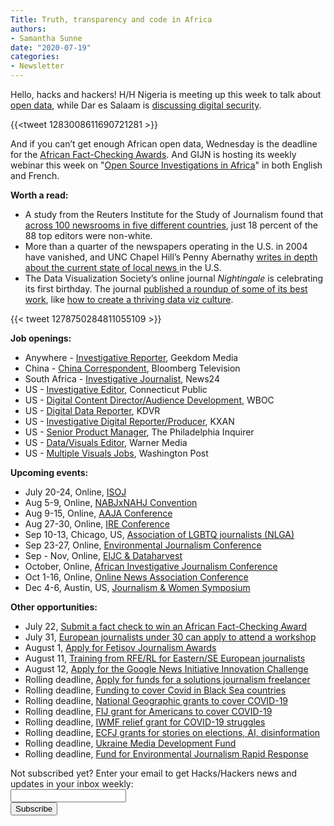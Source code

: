 ```yaml
---
Title: Truth, transparency and code in Africa
authors: 
- Samantha Sunne
date: "2020-07-19"
categories:
- Newsletter
---
```


Hello, hacks and hackers! H/H Nigeria is meeting up this week to talk about [open data](https://www.facebook.com/events/1411827272538218/), while Dar es Salaam is [discussing digital security](https://www.facebook.com/events/289903465458326/?active_tab=about).

{{<tweet 1283008611690721281 >}}

And if you can’t get enough African open data, Wednesday is the deadline for the [African Fact-Checking Awards](https://africacheck.org/how-to-fact-check/the-african-fact-checking-awards/). And GIJN is hosting its weekly webinar this week on "[Open Source Investigations in Africa](https://us02web.zoom.us/webinar/register/WN_moSxBhYVQKuNazjMsL9dwA?mc_cid=e54e0b3b73&mc_eid=527b5eb6fb)" in both English and French.

**Worth a read:**

* A study from the Reuters Institute for the Study of Journalism found that [across 100 newsrooms in five different countries](https://www.niemanlab.org/2020/07/a-new-study-of-five-countries-finds-that-newsroom-leadership-is-very-very-white/), just 18 percent of the 88 top editors were non-white. 
* More than a quarter of the newspapers operating in the U.S. in 2004 have vanished, and UNC Chapel Hill’s Penny Abernathy [writes in depth about the current state of local news ](https://www.usnewsdeserts.com/wp-content/uploads/2020/06/2020_News_Deserts_and_Ghost_Newspapers.pdf)in the U.S.
* The Data Visualization Society’s online journal *Nightingale* is celebrating its first birthday. The journal [published a roundup of some of its best work](https://medium.com/nightingale/nightingale-our-first-year-c28731d7a0c4), like [how to create a thriving data viz culture](https://medium.com/nightingale/how-to-create-a-thriving-data-visualization-culture-44caeffd9ae5).

{{< tweet 1278750284811055109 >}}

**Job openings:**

* Anywhere - [Investigative Reporter](https://www.ire.org/archives/jobs/job/investigative-reporter-geekdom-media-llc), Geekdom Media
* China - [China Correspondent](https://talkingbiznews.com/biz-news-help-wanted/bloomberg-television-seeks-china-correspondent/), Bloomberg Television
* South Africa - [Investigative Journalist](https://news24.simplify.hr/Vacancy/cjsmrc), News24
* US - [Investigative Editor](https://www.ire.org/archives/jobs/job/investigative-editor-the-accountability-project), Connecticut Public
* US - [Digital Content Director/Audience Development](https://careers.journalists.org/jobs/13707329/digital-content-director-audience-development), WBOC
* US - [Digital Data Reporter](https://www.ire.org/archives/jobs/job/digital-data-reporter-kdvr), KDVR
* US - [Investigative Digital Reporter/Producer](https://www.ire.org/archives/jobs/job/investigative-digital-reporter-producer), KXAN
* US - [Senior Product Manager](https://www.linkedin.com/jobs/view/1909897341/), The Philadelphia Inquirer
* US - [Data/Visuals Editor](https://www.warnermediacareers.com/job/los-angeles/data-and-visuals-editor-race-and-policing/1174/16760773), Warner Media
* US - [Multiple Visuals Jobs](https://washpost.wd5.myworkdayjobs.com/washingtonpostcareers), Washington Post

**Upcoming events:**

* July 20-24, Online, [ISOJ](https://isoj.org/symposia/2020/)
* Aug 5-9, Online, [NABJxNAHJ Convention](https://www.nabjnahjconvention.com/index.cfm)
* Aug 9-15, Online, [AAJA Conference](https://www.aaja20.org)
* Aug 27-30, Online, [IRE Conference](https://www.ire.org/events-and-training/event/4125)
* Sep 10-13, Chicago, US, [Association of LGBTQ journalists (NLGA)](https://www.nlgja.org/2020/)
* Sep 23-27, Online, [Environmental Journalism Conference](https://conference.sej.org)
* Sep - Nov, Online, [EIJC & Dataharvest](https://dataharvest.eu/)
* October, Online, [African Investigative Journalism Conference](https://journalism.co.za/aijc/)
* Oct 1-16, Online, [Online News Association Conference](https://journalists.org/conference/)
* Dec 4-6, Austin, US, [Journalism & Women Symposium](https://jaws.org/conference/)

**Other opportunities:**

* July 22, [Submit a fact check to win an African Fact-Checking Award](https://africacheck.org/how-to-fact-check/the-african-fact-checking-awards/)
* July 31, [European journalists under 30 can apply to attend a workshop](http://www.m100potsdam.org/)
* August 1, [Apply for Fetisov Journalism Awards](https://fjawards.com/how-to-enter)
* August 11, [Training from RFE/RL for Eastern/SE European journalists](https://pressroom.rferl.org/call-for-applications-vaclav-havel-journalism-fellowship-2020-2021#:~:text=Deadline%20for%20applications%3A%20August%2011,profession%20in%20support%20of%20pluralism.)
* August 12, [Apply for the Google News Initiative Innovation Challenge](https://newsinitiative.withgoogle.com/innovation-challenges/how-to-apply/NA/)
* Rolling deadline, [Apply for funds for a solutions journalism freelancer](https://sojoexchange.squarespace.com/win-support-for-a-sojo-freelancer)
* Rolling deadline, [Funding to cover Covid in Black Sea countries](https://www.gmfus.org/program/black-sea-trust-regional-cooperation)
* Rolling deadline, [National Geographic grants to cover COVID-19](https://twitter.com/BradfordPearson/status/1243680491208925184?s=19)
* Rolling deadline, [FIJ grant for Americans to cover COVID-19](https://investigate.submittable.com/submit/163797/coronavirus-rolling-grant-for-u-s-freelancers)
* Rolling deadline, [IWMF relief grant for COVID-19 struggles](https://iwmf.submittable.com/submit/41e7f7ce-db40-4ff6-873f-e24450e27497/journalism-relief-fund-english)
* Rolling deadline, [ECFJ](https://www.eyebeam.org/eyebeam-center-for-the-future-of-journalism/)[ grants for stories on elections, AI, disinformation](https://www.eyebeam.org/eyebeam-center-for-the-future-of-journalism/)
* Rolling deadline, [Ukraine Media Development Fund](http://ijnet.org/en/opportunities/media-development-grants-available-ukraine)
* Rolling deadline, [Fund for Environmental Journalism Rapid Response](https://www.sej.org/initiatives/fund-for-environmental-journalism)

<div id="mc_embed_signup"><form id="mc-embedded-subscribe-form" class="validate" action="//hackshackers.us1.list-manage.com/subscribe/post?u=c56f2e53d5ed6ef87f8aaa75c&amp;id=fb2bc6f10b" method="post" name="mc-embedded-subscribe-form" novalidate="" target="_blank">

<div id="mc_embed_signup_scroll">

<div class="mc-field-group"><label for="mce-EMAIL">Not subscribed yet? Enter your email to get Hacks/Hackers news and updates in your inbox weekly:  </label></div>

<div class="mc-field-group"><input id="mce-EMAIL" class="required email" name="EMAIL" type="email" value="" /></div>

<!-- real people should not fill this in and expect good things - do not remove this or risk form bot signups-->

<div style="position: absolute; left: -5000px;"><input tabindex="-1" name="b_c56f2e53d5ed6ef87f8aaa75c_fb2bc6f10b" type="text" value="" /></div>

<div class="clear"><input id="mc-embedded-subscribe" class="button" name="subscribe" type="submit" value="Subscribe" /></div>

</div>

</form></div>

<!--End mc_embed_signup-->

<meta name="twitter:card" content="summary">

<meta name="twitter:image:src" content="https://hackshackers.com/content-images/about/hackshackers_logomark.png">
